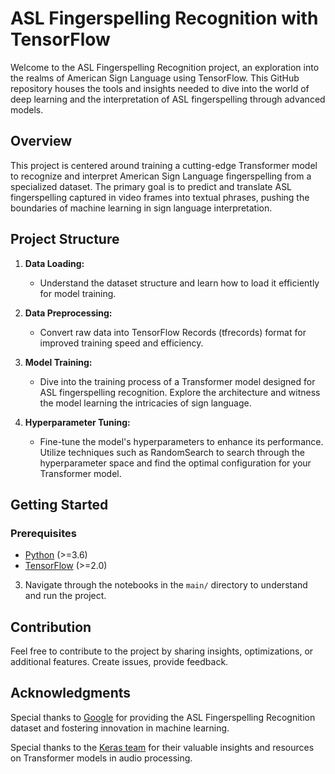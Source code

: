 # ASL Fingerspelling Recognition with TensorFlow

Welcome to the ASL Fingerspelling Recognition project, an exploration into the realms of American Sign Language using TensorFlow. This GitHub repository houses the tools and insights needed to dive into the world of deep learning and the interpretation of ASL fingerspelling through advanced models.

## Overview

This project is centered around training a cutting-edge Transformer model to recognize and interpret American Sign Language fingerspelling from a specialized dataset. The primary goal is to predict and translate ASL fingerspelling captured in video frames into textual phrases, pushing the boundaries of machine learning in sign language interpretation.

## Project Structure

1. **Data Loading:**
   - Understand the dataset structure and learn how to load it efficiently for model training.

2. **Data Preprocessing:**
   - Convert raw data into TensorFlow Records (tfrecords) format for improved training speed and efficiency.

3. **Model Training:**
   - Dive into the training process of a Transformer model designed for ASL fingerspelling recognition. Explore the architecture and witness the model learning the intricacies of sign language.

4. **Hyperparameter Tuning:**
   - Fine-tune the model's hyperparameters to enhance its performance. Utilize techniques such as RandomSearch to search through the hyperparameter space and find the optimal configuration for your Transformer model.

## Getting Started

### Prerequisites

- [Python](https://www.python.org/) (>=3.6)
- [TensorFlow](https://www.tensorflow.org/) (>=2.0)

3. Navigate through the notebooks in the `main/` directory to understand and run the project.

## Contribution

Feel free to contribute to the project by sharing insights, optimizations, or additional features. Create issues, provide feedback.

## Acknowledgments

Special thanks to [Google](https://www.google.com/) for providing the ASL Fingerspelling Recognition dataset and fostering innovation in machine learning.

Special thanks to the [Keras team](https://keras.io/examples/audio/transformer_asr/) for their valuable insights and resources on Transformer models in audio processing.




